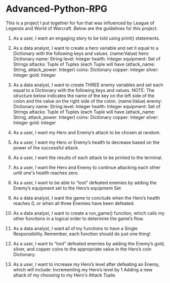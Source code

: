 # Advanced-Python-RPG

This is a project I put together for fun that was influenced by League of Legends and World of Warcraft. Below are the guidelines for this project.

1. As a user, I want an engaging story to be told using print() statements. 

2. As a data analyst, I want to create a hero variable and set it equal to a Dictionary with the following keys and values. (name:Value)
    hero: Dictionary 
    name: String 
    level: Integer 
    health: Integer 
    equipment: Set of Strings 
    attacks: Tuple of Tuples (each Tuple will have (attack_name: String, attack_power: Integer) 
    coins: Dictionary 
    copper: Integer 
    silver: Integer 
    gold: Integer 

3. As a data analyst, I want to create THREE enemy variables and set each equal to a Dictionary with the following keys and values. NOTE: The structure below indicates the name of the key on the left side of the colon and the value on the right side of the colon. (name:Value)
    enemy: Dictionary 
    name: String 
    level: Integer 
    health: Integer 
    equipment: Set of Strings 
    attacks: Tuple of Tuples (each Tuple will have (attack_name: String, attack_power: Integer) 
    coins: Dictionary 
    copper: Integer 
    silver: Integer 
    gold: Integer 

4. As a user, I want my Hero and Enemy’s attack to be chosen at random. 

5. As a user, I want my Hero or Enemy’s health to decrease based on the power of the successful attack. 

6. As a user, I want the results of each attack to be printed to the terminal.

7. As a user, I want the Hero and Enemy to continue attacking each other until one's health reaches zero. 

8. As a user, I want to be able to “loot” defeated enemies by adding the Enemy’s equipment set to the Hero’s equipment Set

9. As a data analyst, I want the game to conclude when the Hero’s health reaches 0, or when all three Enemies have been defeated.   

10. As a data analyst, I want to create a run_game() function, which calls my other functions in a logical order to determine the game’s flow. 

11. As a data analyst, I want all of my functions to have a Single Responsibility. Remember, each function should do just one thing!  

12. As a user, I want to “loot” defeated enemies by adding the Enemy’s gold, silver, and copper coins to the appropriate value in the Hero’s coin Dictionary.

13. As a user, I want to increase my Hero’s level after defeating an Enemy, which will include: 
    Incrementing my Hero’s level by 1 
    Adding a new attack of my choosing to my Hero's Attack Tuple. 
